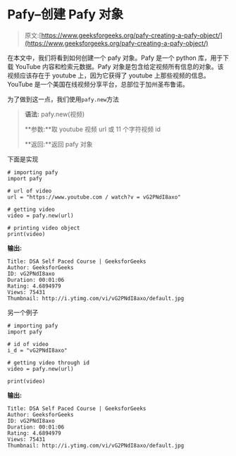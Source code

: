 # Pafy–创建 Pafy 对象

> 原文:[https://www.geeksforgeeks.org/pafy-creating-a-pafy-object/](https://www.geeksforgeeks.org/pafy-creating-a-pafy-object/)

在本文中，我们将看到如何创建一个 pafy 对象。Pafy 是一个 python 库，用于下载 YouTube 内容和检索元数据。Pafy 对象是包含给定视频所有信息的对象。该视频应该存在于 youtube 上，因为它获得了 youtube 上那些视频的信息。YouTube 是一个美国在线视频分享平台，总部位于加州圣布鲁诺。

为了做到这一点，我们使用`pafy.new`方法

> **语法:** pafy.new(视频)
> 
> **参数:**取 youtube 视频 url 或 11 个字符视频 id
> 
> **返回:**返回 pafy 对象

下面是实现

```
# importing pafy
import pafy 

# url of video 
url = "https://www.youtube.com / watch?v = vG2PNdI8axo"

# getting video
video = pafy.new(url) 

# printing video object
print(video)
```

**输出:**

```
Title: DSA Self Paced Course | GeeksforGeeks
Author: GeeksforGeeks
ID: vG2PNdI8axo
Duration: 00:01:06
Rating: 4.6894979
Views: 75431
Thumbnail: http://i.ytimg.com/vi/vG2PNdI8axo/default.jpg
```

另一个例子

```
# importing pafy
import pafy 

# id of video 
i_d = "vG2PNdI8axo"

# getting video through id
video = pafy.new(url) 

print(video)
```

**输出:**

```
Title: DSA Self Paced Course | GeeksforGeeks
Author: GeeksforGeeks
ID: vG2PNdI8axo
Duration: 00:01:06
Rating: 4.6894979
Views: 75431
Thumbnail: http://i.ytimg.com/vi/vG2PNdI8axo/default.jpg
```
